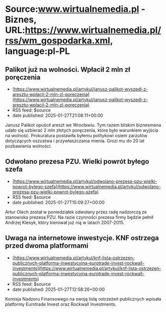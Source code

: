 # Source:www.wirtualnemedia.pl - Biznes, URL:https://www.wirtualnemedia.pl/rss/wm_gospodarka.xml, language:pl-PL

## Palikot już na wolności. Wpłacił 2 mln zł poręczenia
 - [https://www.wirtualnemedia.pl/artykul/janusz-palikot-wyszedl-z-aresztu-wplacil-2-mln-zl-poreczenia](https://www.wirtualnemedia.pl/artykul/janusz-palikot-wyszedl-z-aresztu-wplacil-2-mln-zl-poreczenia)
 - RSS feed: $source
 - date published: 2025-01-27T21:08:11+00:00

Janusz Palikot opuścił areszt we Wrocławiu. Tym razem bliskim biznesmena udało się uzbierać 2 mln złotych poręczenia, które było warunkiem wyjścia na wolność. Prokuratura postawiła byłemu politykowi osiem zarzutów dotyczących oszustwa i przywłaszczania mienia. Grozi mu do 20 lat pozbawienia wolności.

## Odwołano prezesa PZU. Wielki powrót byłego szefa
 - [https://www.wirtualnemedia.pl/artykul/odwolano-prezesa-pzu-wielki-powrot-bylego-szefa](https://www.wirtualnemedia.pl/artykul/odwolano-prezesa-pzu-wielki-powrot-bylego-szefa)
 - RSS feed: $source
 - date published: 2025-01-27T15:09:27+00:00

Artur Olech został w poniedziałek odwołany przez radę nadzorczą ze stanowiska prezesa PZU. Na razie czynności prezesa firmy będzie pełnił Andrzej Klesyk, który kierował już nią w latach 2007-2015.

## Uwaga na internetowe inwestycje. KNF ostrzega przed dwoma platformami
 - [https://www.wirtualnemedia.pl/artykul/knf-lista-ostrzezen-publicznych-platforma-inwestycyjna-eurotrade-invest-rockwall-investments](https://www.wirtualnemedia.pl/artykul/knf-lista-ostrzezen-publicznych-platforma-inwestycyjna-eurotrade-invest-rockwall-investments)
 - RSS feed: $source
 - date published: 2025-01-27T12:58:26+00:00

Komisja Nadzoru Finansowego na swoją listę ostrzeżeń publicznych wpisała platformy Eurotrade Invest oraz Rockwall Investments.

